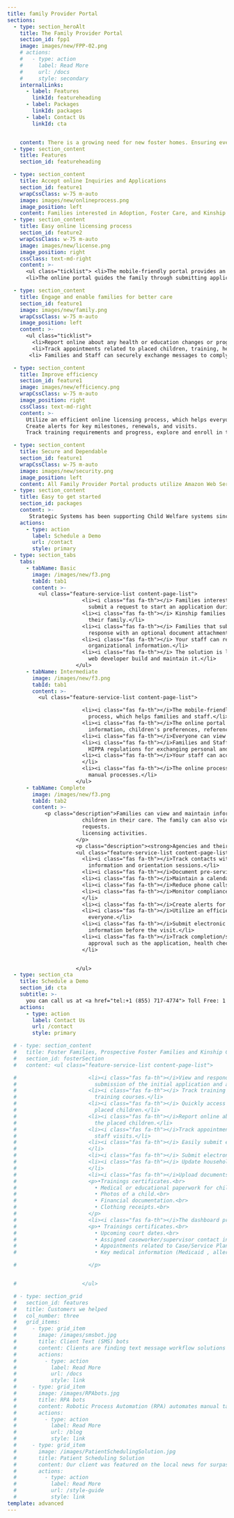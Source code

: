 ```yaml
---
title: family Provider Portal
sections:
  - type: section_heroAlt
    title: The Family Provider Portal
    section_id: fpp1
    image: images/new/FPP-02.png
    # actions:
    #   - type: action
    #     label: Read More
    #     url: /docs
    #     style: secondary
    internalLinks:
      - label: Features
        linkId: featureheading
      - label: Packages
        linkId: packages
      - label: Contact Us
        linkId: cta


    content: There is a growing need for new foster homes. Ensuring every child has a safe, happy, and healthy permanent homes is a substantial effort. All Child Welfare information must be carefully maintained, reviewed, and verified. The Family Provider Portal makes it easier for agencies and families to stay informed any day, anytime, and anywhere.
  - type: section_content
    title: Features
    section_id: featureheading

  - type: section_content
    title: Accept online Inquiries and Applications
    section_id: feature1
    wrapCssClass: w-75 m-auto  
    image: images/new/onlineprocess.png
    image_position: left
    content: Families interested in Adoption, Foster Care, and Kinship care can submit a request to start an application during the day or night. Kinship families can make specific inquiries about children in their family.  
  - type: section_content
    title: Easy online licensing process
    section_id: feature2
    wrapCssClass: w-75 m-auto  
    image: images/new/license.png
    image_position: right
    cssClass: text-md-right
    content: >-
      <ul class="ticklist"> <li>The mobile-friendly portal provides an efficient online application process, which helps families and staff.</li>
      <li>The online portal guides the family through submitting application information, children's preferences, references and upload necessary documents.</li></ul>

  - type: section_content
    title: Engage and enable families for better care
    section_id: feature1
    image: images/new/family.png
    wrapCssClass: w-75 m-auto  
    image_position: left
    content: >-
      <ul class="ticklist">
        <li>Report online about any health or education changes or progress for the placed children.</li>
        <li>Track appointments related to placed children, training, health and agency staff visits.</li>
       <li> Families and Staff can securely exchange messages to comply with HIPPA regulations for exchanging personal and medical information. </li></ul>

  - type: section_content
    title: Improve efficiency
    section_id: feature1
    image: images/new/efficiency.png
    wrapCssClass: w-75 m-auto  
    image_position: right
    cssClass: text-md-right
    content: >-
      Utilize an efficient online licensing process, which helps everyone.
      Create alerts for key milestones, renewals, and visits.
      Track training requirements and progress, explore and enroll in training courses.

  - type: section_content
    title: Secure and Dependable
    section_id: feature1
    wrapCssClass: w-75 m-auto  
    image: images/new/security.png
    image_position: left
    content: All Family Provider Portal products utilize Amazon Web Services (AWS). Federal, state, and local agencies rely on AWS for world-class security, protection, and compliance. The AWS environment provides reliable workload capacity that can automatically scale when and where you need it.
  - type: section_content
    title: Easy to get started
    section_id: packages
    content: >-
       Strategic Systems has been supporting Child Welfare systems since it was founded over 16 years ago. Our HuLink Family Provider Portal (FPP) subscription options are convenient and cost-effective. Getting started is as easy as adding a button or a link to your existing web site.
    actions:
      - type: action
        label: Schedule a Demo
        url: /contact
        style: primary
  - type: section_tabs
    tabs: 
      - tabName: Basic
        image: /images/new/f3.png
        tabId: tab1
        content: >-
          <ul class="feature-service-list content-page-list">
                        <li><i class="fas fa-th"></i> Families interested in Adoption, Foster Care, and Kinship care can
                          submit a request to start an application during the day or night.</li>
                        <li><i class="fas fa-th"></i> Kinship families can make specific inquiries about children in
                          their family.</li>
                        <li><i class="fas fa-th"></i> Families that submit an inquiry will receive a customized email
                          response with an optional document attachment to provide them more information.</li>
                        <li><i class="fas fa-th"></i> Your staff can review the inquiries, add users, and edit other
                          organizational information.</li>
                        <li><i class="fas fa-th"></i> The solution is less expensive and time-consuming than having a
                          web developer build and maintain it.</li>
                      </ul>
      - tabName: Intermediate
        image: /images/new/f3.png
        tabId: tab1
        content: >-
          <ul class="feature-service-list content-page-list">

                        <li><i class="fas fa-th"></i>The mobile-friendly portal provides an efficient online application
                          process, which helps families and staff.</li>
                        <li><i class="fas fa-th"></i>The online portal guides the family through submitting application
                          information, children's preferences, references and upload necessary documents.</li>
                        <li><i class="fas fa-th"></i>Everyone can view updates and progress at any time.</li>
                        <li><i class="fas fa-th"></i>Families and Staff can securely exchange messages to comply with
                          HIPPA regulations for exchanging personal and medical information.</li>
                        <li><i class="fas fa-th"></i>Your staff can accept the application or request follow up items.
                        </li>
                        <li><i class="fas fa-th"></i>The online process is affordable and less time consuming than
                          manual processes.</li>
                      </ul>
      - tabName: Complete
        image: /images/new/f3.png
        tabId: tab2
        content: >-
            <p class="description">Families can view and maintain information about their household and
                        children in their care. The family can also view more information about potential placement
                        requests.
                        licensing activities.
                      </p>
                      <p class="description"><strong>Agencies and their providers can:</strong> </p>
                      <ul class="feature-service-list content-page-list">
                        <li><i class="fas fa-th"></i>Track contacts with prospective foster families, including
                          information and orientation sessions.</li>
                        <li><i class="fas fa-th"></i>Document pre-service and ongoing trainings.</li>
                        <li><i class="fas fa-th"></i>Maintain a calendar of upcoming trainings and events.</li>
                        <li><i class="fas fa-th"></i>Reduce phone calls and time waiting on hold.</li>
                        <li><i class="fas fa-th"></i>Monitor compliance with initial and ongoing training requirements.
                        </li>
                        <li><i class="fas fa-th"></i>Create alerts for key milestones, renewals, and re-approvals.</li>
                        <li><i class="fas fa-th"></i>Utilize an efficient online licensing process, which helps
                          everyone.</li>
                        <li><i class="fas fa-th"></i>Submit electronic home study/assessment questions to collect
                          information before the visit.</li>
                        <li><i class="fas fa-th"></i>Track completion/submission of documents and requirements for
                          approval such as the application, health checks, home study, background checks, budget, etc.
                        </li>


                      </ul>
  - type: section_cta
    title: Schedule a Demo
    section_id: cta
    subtitle: >-
      you can call us at <a href="tel:+1 (855) 717-4774"> Toll Free: 1 (855) 717-4774</a>
    actions:
      - type: action
        label: Contact Us
        url: /contact
        style: primary

  # - type: section_content
  #   title: Foster Families, Prospective Foster Families and Kinship Caregivers can
  #   section_id: fosterSection
  #   content: <ul class="feature-service-list content-page-list">

  #                       <li><i class="fas fa-th"></i>View and respond with the online licensing process including the
  #                         submission of the initial application and annual renewals.</li>
  #                       <li><i class="fas fa-th"></i> Track training requirements and progress, explore and enroll in
  #                         training courses.</li>
  #                       <li><i class="fas fa-th"></i> Quickly access the information about the potential matches and
  #                         placed children.</li>
  #                       <li><i class="fas fa-th"></i>Report online about any health or education changes or progress for
  #                         the placed children.</li>
  #                       <li><i class="fas fa-th"></i>Track appointments related to placed children, training, and agency
  #                         staff visits.</li>
  #                       <li><i class="fas fa-th"></i> Easily submit expenses and check information on payments online.
  #                       </li>
  #                       <li><i class="fas fa-th"></i> Submit electronic applications and annual updates.</li>
  #                       <li><i class="fas fa-th"></i> Update household composition, contact information &amp; availability.
  #                       </li>
  #                       <li><i class="fas fa-th"></i>Upload documents</li>
  #                       <p>•Trainings certificates.<br>
  #                         • Medical or educational paperwork for children placed in the home.<br>
  #                         • Photos of a child.<br>
  #                         • Financial documentation.<br>
  #                         • Clothing receipts.<br>
  #                       </p>
  #                       <li><i class="fas fa-th"></i>The dashboard provides</li>
  #                       <p>• Trainings certificates.<br>
  #                         • Upcoming court dates.<br>
  #                         • Assigned caseworker/supervisor contact information.<br>
  #                         • Appointments related to Case/Service Plans and Visitation Plan.<br>
  #                         • Key medical information (Medicaid , allergies, medications, etc.).

  #                       </p>


  #                     </ul>

  # - type: section_grid
  #   section_id: features
  #   title: Customers we helped
  #   col_number: three
  #   grid_items:
  #     - type: grid_item
  #       image: /images/smsbot.jpg
  #       title: Client Text (SMS) bots
  #       content: Clients are finding text message workflow solutions are more convenient for those they serve and reduce the demand on call center and email processes. Strategic Systems implemented an SMS solution to support COVID-19 Unemployment weekly claims.
  #       actions:
  #         - type: action
  #           label: Read More
  #           url: /docs
  #           style: link
  #     - type: grid_item
  #       image: /images/RPAbots.jpg
  #       title: RPA bots
  #       content: Robotic Process Automation (RPA) automates manual tasks freeing up staff for more important activities. Strategic Systems’ RPA solution helped deploy the largest increase in Ohio history for DSP reimbursement rates.
  #       actions:
  #         - type: action
  #           label: Read More
  #           url: /blog
  #           style: link
  #     - type: grid_item
  #       image: /images/PatientSchedulingSolution.jpg
  #       title: Patient Scheduling Solution
  #       content: Our client was featured on the local news for surpassing their one day COVID-19 testing record. The AWS product solution is easy for the public to use and automatically scaled to meet demand. Electronic Health Record integration will support Vaccine deployment.
  #       actions:
  #         - type: action
  #           label: Read More
  #           url: /style-guide
  #           style: link                    
template: advanced
---
```

